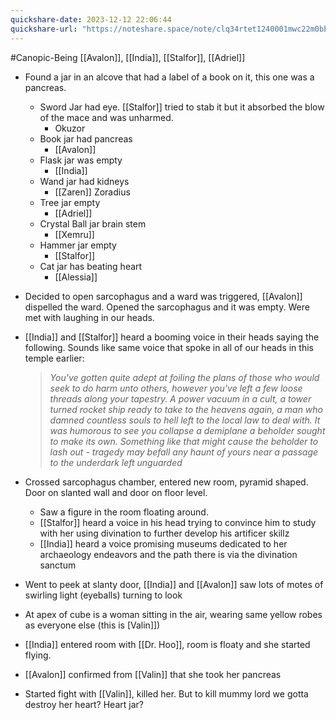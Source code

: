 ```yaml
---
quickshare-date: 2023-12-12 22:06:44
quickshare-url: "https://noteshare.space/note/clq34rtet1240001mwc22m0bb6#GdsZYpik3/EoSRnM0rs0xJjU0Bq5lMDzYtDX4GENBhE"
---
```

#Canopic-Being 
[[Avalon]], [[India]], [[Stalfor]], [[Adriel]]

- Found a jar in an alcove that had a label of a book on it, this one was a pancreas.
	- Sword Jar had eye. [[Stalfor]] tried to stab it but it absorbed the blow of the mace and was unharmed.
		- Okuzor
	- Book jar had pancreas
		- [[Avalon]]
	- Flask jar was empty
		- [[India]]
	- Wand jar had kidneys
		- [[Zaren]] Zoradius
	- Tree jar empty
		- [[Adriel]]
	- Crystal Ball jar brain stem
		- [[Xemru]]
	- Hammer jar empty
		- [[Stalfor]]
	- Cat jar has beating heart
		- [[Alessia]]

- Decided to open sarcophagus and a ward was triggered, [[Avalon]] dispelled the ward. Opened the sarcophagus and it was empty. Were met with laughing in our heads.
- [[India]] and [[Stalfor]] heard a booming voice in their heads saying the following. Sounds like same voice that spoke in all of our heads in this temple earlier:
	> _You've gotten quite adept at foiling the plans of those who would seek to do harm unto others, however you've left a few loose threads along your tapestry. A power vacuum in a cult, a tower turned rocket ship ready to take to the heavens again, a man who damned countless souls to hell left to the local law to deal with. It was humorous to see you collapse a demiplane a beholder sought to make its own. Something like that might cause the beholder to lash out - tragedy may befall any haunt of yours near a passage to the underdark left unguarded_

- Crossed sarcophagus chamber, entered new room, pyramid shaped. Door on slanted wall and door on floor level.
	- Saw a figure in the room floating around.
	- [[Stalfor]] heard a voice in his head trying to convince him to study with her using divination to further develop his artificer skillz
	- [[India]] heard a voice promising museums dedicated to her archaeology endeavors and the path there is via the divination sanctum

- Went to peek at slanty door, [[India]] and [[Avalon]] saw lots of motes of swirling light (eyeballs) turning to look 
- At apex of cube is a woman sitting in the air, wearing same yellow robes as everyone else (this is [Valin]])
- [[India]] entered room with [[Dr. Hoo]], room is floaty and she started flying.

- [[Avalon]] confirmed from [[Valin]] that she took her pancreas

- Started fight with [[Valin]], killed her. But to kill mummy lord we gotta destroy her heart? Heart jar?